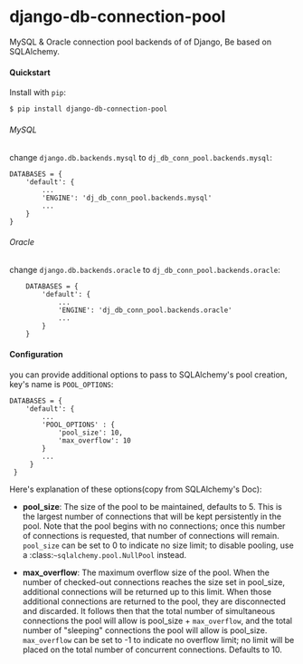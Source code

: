 # django-db-connection-pool

MySQL & Oracle connection pool backends of of Django, Be based on SQLAlchemy.


#### Quickstart
Install with `pip`:
```bash
$ pip install django-db-connection-pool
```

###### MySQL
change `django.db.backends.mysql` to `dj_db_conn_pool.backends.mysql`:
```
DATABASES = {
    'default': {
        ...
        'ENGINE': 'dj_db_conn_pool.backends.mysql'
        ...
    }
}
```

###### Oracle
change `django.db.backends.oracle` to `dj_db_conn_pool.backends.oracle`:
```
    DATABASES = {
        'default': {
            ...
            'ENGINE': 'dj_db_conn_pool.backends.oracle'
            ...
        }
    }
```


#### Configuration

you can provide additional options to pass to SQLAlchemy's pool creation, key's name is `POOL_OPTIONS`:
```
DATABASES = {
    'default': {
        ...
        'POOL_OPTIONS' : {
            'pool_size': 10,
            'max_overflow': 10
        }
        ...
     }
 }
```

Here's explanation of these options(copy from SQLAlchemy's Doc):

* **pool_size**: The size of the pool to be maintained,
          defaults to 5. This is the largest number of connections that
          will be kept persistently in the pool. Note that the pool
          begins with no connections; once this number of connections
          is requested, that number of connections will remain.
          ``pool_size`` can be set to 0 to indicate no size limit; to
          disable pooling, use a :class:`~sqlalchemy.pool.NullPool`
          instead.

* **max_overflow**: The maximum overflow size of the
          pool. When the number of checked-out connections reaches the
          size set in pool_size, additional connections will be
          returned up to this limit. When those additional connections
          are returned to the pool, they are disconnected and
          discarded. It follows then that the total number of
          simultaneous connections the pool will allow is pool_size +
          `max_overflow`, and the total number of "sleeping"
          connections the pool will allow is pool_size. `max_overflow`
          can be set to -1 to indicate no overflow limit; no limit
          will be placed on the total number of concurrent
          connections. Defaults to 10.
